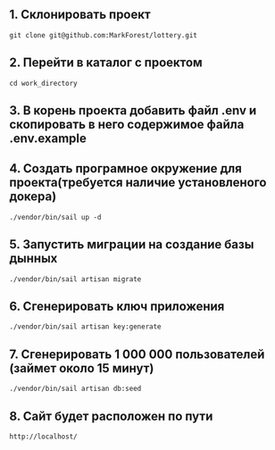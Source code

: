 ## 1. Склонировать проект
```
git clone git@github.com:MarkForest/lottery.git
```
## 2. Перейти в каталог с проектом
```
cd work_directory
```
## 3. В корень проекта добавить файл .env и скопировать в него содержимое файла .env.example
## 4. Создать програмное окружение для проекта(требуется наличие установленого докера)
```
./vendor/bin/sail up -d
```
## 5. Запустить миграции на создание базы дынных
```
./vendor/bin/sail artisan migrate
```
## 6. Сгенерировать ключ приложения
```
./vendor/bin/sail artisan key:generate
```
## 7. Сгенерировать 1 000 000 пользователей (займет около 15 минут)
```
./vendor/bin/sail artisan db:seed
```
## 8. Сайт будет расположен по пути
```
http://localhost/
```

